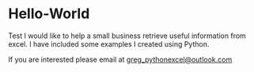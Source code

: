 # Hello-World
Test
I would like to help a small business retrieve useful information from excel.
I have included some examples I created using Python.

If you are interested please email at greg_pythonexcel@outlook.com
